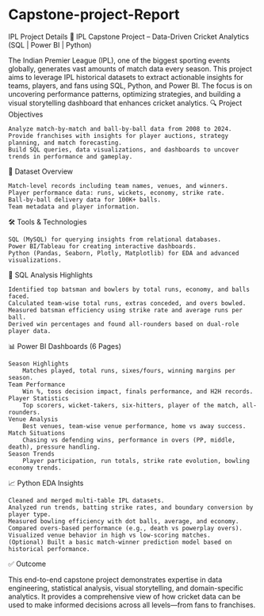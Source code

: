# Capstone-project-Report
IPL
Project Details
🏏 IPL Capstone Project – Data-Driven Cricket Analytics (SQL | Power BI | Python)

The Indian Premier League (IPL), one of the biggest sporting events globally, generates vast amounts of match data every season. This project aims to leverage IPL historical datasets to extract actionable insights for teams, players, and fans using SQL, Python, and Power BI. The focus is on uncovering performance patterns, optimizing strategies, and building a visual storytelling dashboard that enhances cricket analytics.
🔍 Project Objectives

    Analyze match-by-match and ball-by-ball data from 2008 to 2024.
    Provide franchises with insights for player auctions, strategy planning, and match forecasting.
    Build SQL queries, data visualizations, and dashboards to uncover trends in performance and gameplay.

🔗 Dataset Overview

    Match-level records including team names, venues, and winners.
    Player performance data: runs, wickets, economy, strike rate.
    Ball-by-ball delivery data for 100K+ balls.
    Team metadata and player information.

🛠 Tools & Technologies

    SQL (MySQL) for querying insights from relational databases.
    Power BI/Tableau for creating interactive dashboards.
    Python (Pandas, Seaborn, Plotly, Matplotlib) for EDA and advanced visualizations.

📐 SQL Analysis Highlights

    Identified top batsman and bowlers by total runs, economy, and balls faced.
    Calculated team-wise total runs, extras conceded, and overs bowled.
    Measured batsman efficiency using strike rate and average runs per ball.
    Derived win percentages and found all-rounders based on dual-role player data.

📊 Power BI Dashboards (6 Pages)

    Season Highlights
        Matches played, total runs, sixes/fours, winning margins per season.
    Team Performance
        Win %, toss decision impact, finals performance, and H2H records.
    Player Statistics
        Top scorers, wicket-takers, six-hitters, player of the match, all-rounders.
    Venue Analysis
        Best venues, team-wise venue performance, home vs away success.
    Match Situations
        Chasing vs defending wins, performance in overs (PP, middle, death), pressure handling.
    Season Trends
        Player participation, run totals, strike rate evolution, bowling economy trends.

📈 Python EDA Insights

    Cleaned and merged multi-table IPL datasets.
    Analyzed run trends, batting strike rates, and boundary conversion by player type.
    Measured bowling efficiency with dot balls, average, and economy.
    Compared overs-based performance (e.g., death vs powerplay overs).
    Visualized venue behavior in high vs low-scoring matches.
    (Optional) Built a basic match-winner prediction model based on historical performance.

✅ Outcome

This end-to-end capstone project demonstrates expertise in data engineering, statistical analysis, visual storytelling, and domain-specific analytics. It provides a comprehensive view of how cricket data can be used to make informed decisions across all levels—from fans to franchises.
